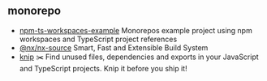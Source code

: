 ## monorepo

- [npm-ts-workspaces-example](https://github.com/Quramy/npm-ts-workspaces-example) Monorepos example project using npm workspaces and TypeScript project references
- [@nx/nx-source](https://github.com/nrwl/nx) Smart, Fast and Extensible Build System
- [knip](https://github.com/webpro/knip) ✂️  Find unused files, dependencies and exports in your JavaScript and TypeScript projects. Knip it before you ship it!